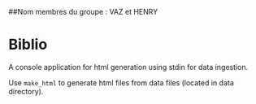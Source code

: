 ##Nom membres du groupe : VAZ et HENRY

# Biblio
A console application for html generation using stdin for data ingestion.

Use `make_html` to generate html files from data files (located in data directory).

